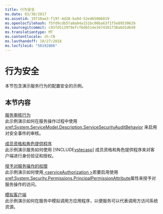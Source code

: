 ```yaml
---
title: 行为安全
ms.date: 03/30/2017
ms.assetid: 19710ae3-f197-4d28-ba9d-52e465006819
ms.openlocfilehash: f5fd9cdb5fa0a84a151bc00ba63f1f5e89530629
ms.sourcegitcommit: c93fd5139f9efcf6db514e3474301738a6d1d649
ms.translationtype: MT
ms.contentlocale: zh-CN
ms.lasthandoff: 10/27/2018
ms.locfileid: "50192806"
---
```

# <a name="behavior-security"></a>行为安全
本节包含演示服务行为的配置安全的示例。  
  
## <a name="in-this-section"></a>本节内容  
 [服务审核行为](../../../../docs/framework/wcf/samples/service-auditing-behavior.md)  
 此示例演示如何在服务操作过程中使用 <xref:System.ServiceModel.Description.ServiceSecurityAuditBehavior> 来启用对安全事件的审核。  
  
 [成员资格和角色提供程序](../../../../docs/framework/wcf/samples/membership-and-role-provider.md)  
 此示例演示服务如何使用 [!INCLUDE[vstecasp](../../../../includes/vstecasp-md.md)] 成员资格和角色提供程序来对客户端进行身份验证和授权。  
  
 [授予对服务操作的权限](../../../../docs/framework/wcf/samples/authorizing-access-to-service-operations.md)  
 此示例演示如何使用[ \<serviceAuthorization >](../../../../docs/framework/configure-apps/file-schema/wcf/serviceauthorization-element.md)若要启用使用<xref:System.Security.Permissions.PrincipalPermissionAttribute>属性来授予对服务操作的访问。  
  
 [模拟客户端](../../../../docs/framework/wcf/samples/impersonating-the-client.md)  
 此示例演示如何在服务中模拟调用方应用程序，以便服务可以代表调用方访问系统资源。

